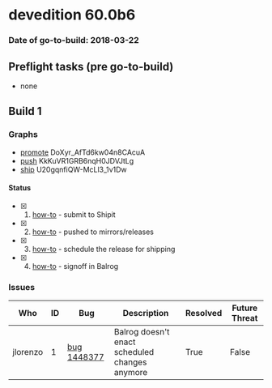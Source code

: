 # devedition 60.0b6

### Date of go-to-build: 2018-03-22

## Preflight tasks (pre go-to-build)
- none

## Build 1  

### Graphs
* [promote](https://tools.taskcluster.net/push-inspector/#/DoXyr_AfTd6kw04n8CAcuA) DoXyr_AfTd6kw04n8CAcuA
* [push](https://tools.taskcluster.net/push-inspector/#/KkKuVR1GRB6nqH0JDVJtLg) KkKuVR1GRB6nqH0JDVJtLg
* [ship](https://tools.taskcluster.net/push-inspector/#/U20gqnfiQW-McLl3_1v1Dw) U20gqnfiQW-McLl3_1v1Dw


#### Status
- [x] 1.  [how-to](https://wiki.mozilla.org/Release:Release_Automation_on_Mercurial:Starting_a_Release#Submit_to_Ship_It)  - submit to Shipit
- [x] 2.  [how-to](https://github.com/mozilla-releng/releasewarrior-2.0/blob/master/docs/release-promotion/desktop/howto.md#push-artifacts-to-releases-directory)  - pushed to mirrors/releases
- [x] 3.  [how-to](https://github.com/mozilla-releng/releasewarrior-2.0/blob/master/docs/release-promotion/desktop/howto.md#ship-the-release)  - schedule the release for shipping
- [x] 4.  [how-to](https://github.com/mozilla-releng/releasewarrior-2.0/blob/master/docs/release-promotion/desktop/howto.md#obtain-sign-offs-for-changes)  - signoff in Balrog

### Issues
| Who                 | ID               | Bug                                                                 | Description                | Resolved                | Future Threat                |
| ------------------- | ---------------- | ------------------------------------------------------------------- | -------------------------- | ----------------------- | ---------------------------- |
| jlorenzo  | 1 | [bug 1448377](https://bugzil.la/1448377)        | Balrog doesn't enact scheduled changes anymore | True | False |

